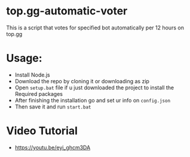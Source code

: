 # top.gg-automatic-voter
This is a script that votes for specified bot automatically per 12 hours on top.gg

# Usage:

- Install Node.js
- Download the repo by cloning it or downloading as zip
- Open `setup.bat` file if u just downloaded the project to install the Required packages
- After finishing the installation go and set ur info on `config.json`
- Then save it and run `start.bat`

# Video Tutorial 

- https://youtu.be/eyi_ghcm3DA 
